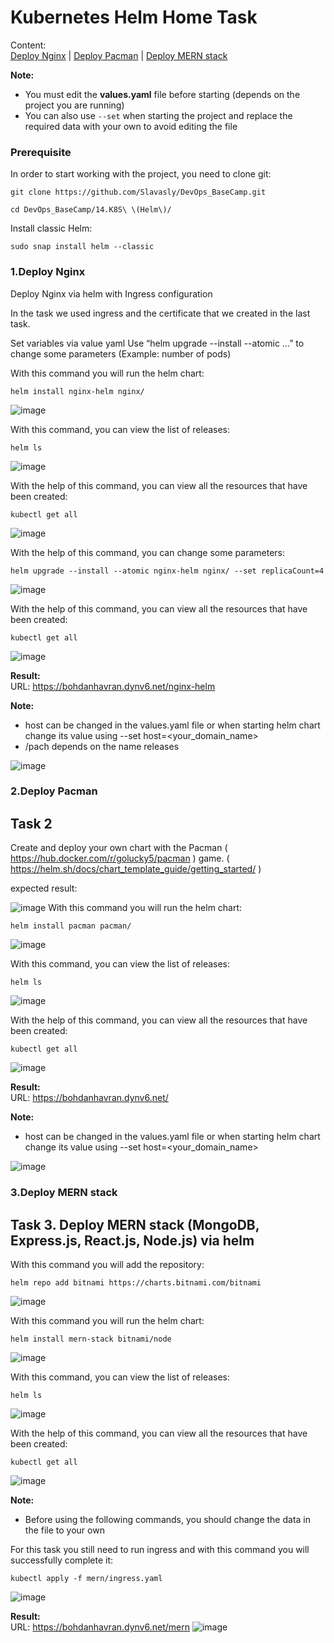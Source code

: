 # Kubernetes Helm Home Task
Content:<br>
 [Deploy Nginx](#1Deploy-nginx) | [Deploy Pacman](#2Deploy-pacman) | [Deploy MERN stack](#3Deploy-mern-stack)

 <b>Note:</b>
- You must edit the **values.yaml** file before starting (depends on the project you are running)
- You can also use `--set` when starting the project and replace the required data with your own to avoid editing the file

### Prerequisite

In order to start working with the project, you need to clone git:
```
git clone https://github.com/Slavasly/DevOps_BaseCamp.git
```
```
cd DevOps_BaseCamp/14.K8S\ \(Helm\)/
```
Install classic Helm:
```
sudo snap install helm --classic
```
### <a name="1Deploy-nginx">1.Deploy Nginx</a>

 Deploy Nginx via helm with Ingress configuration 

In the task we used ingress and the certificate that we created in the last task.<br> 

Set variables via value yaml
Use “helm upgrade --install --atomic …” to change some parameters (Example: number of pods)

With this command you will run the helm chart:
```
helm install nginx-helm nginx/
```
![image](https://user-images.githubusercontent.com/7732624/218249182-edee4dd0-228e-47c9-9283-74948f4b9154.png)

With this command, you can view the list of releases:
```
helm ls
```
![image](https://user-images.githubusercontent.com/7732624/218249441-59533271-9a2d-467c-981b-96629bdad945.png)

With the help of this command, you can view all the resources that have been created:
```
kubectl get all
```
![image](https://user-images.githubusercontent.com/7732624/218249202-86c7274a-458f-4977-bfbe-919ef88f3d2b.png)

With the help of this command, you can change some parameters:
```
helm upgrade --install --atomic nginx-helm nginx/ --set replicaCount=4
```
![image](https://user-images.githubusercontent.com/7732624/218249264-8f98cade-5ce4-4da6-b1f3-9ac3924baec9.png)

With the help of this command, you can view all the resources that have been created:
```
kubectl get all
```
![image](https://user-images.githubusercontent.com/7732624/218249276-cfb1ff70-4e37-4cf9-8e0a-1ea227e81169.png)

<b>Result:</b><br>
URL: https://bohdanhavran.dynv6.net/nginx-helm

<b>Note:</b>
- host can be changed in the values.yaml file or when starting helm chart change its value using --set host=<your_domain_name>
- /pach depends on the name releases

![image](https://user-images.githubusercontent.com/7732624/218249315-fb77393d-84be-4a67-bd26-4a6302c969df.png)

### <a name="2Deploy-pacman">2.Deploy Pacman</a>



## Task 2
Create and deploy your own chart with the Pacman ( https://hub.docker.com/r/golucky5/pacman ) game. ( https://helm.sh/docs/chart_template_guide/getting_started/ )


expected result:

![image](https://user-images.githubusercontent.com/44306982/233730510-c3be808a-8d48-4c9c-a8e0-cb0af794cfb2.png)
With this command you will run the helm chart:
```
helm install pacman pacman/
```
![image](https://user-images.githubusercontent.com/7732624/218249554-ce3d84fd-06ed-4db6-a1b6-d7a8bf8112b3.png)

With this command, you can view the list of releases:
```
helm ls
```
![image](https://user-images.githubusercontent.com/7732624/218249568-eb34b93e-f079-4bc1-9d78-fcae01246638.png)

With the help of this command, you can view all the resources that have been created:
```
kubectl get all
```
![image](https://user-images.githubusercontent.com/7732624/218249585-e0797b2e-db49-46d4-89d3-f2bdf7f43dc0.png)

<b>Result:</b><br>
URL: https://bohdanhavran.dynv6.net/

<b>Note:</b>
- host can be changed in the values.yaml file or when starting helm chart change its value using --set host=<your_domain_name>

![image](https://user-images.githubusercontent.com/7732624/218249599-aef80936-e25b-4d13-a7af-683a566179b6.png)

### <a name="3Deploy-mern-stack">3.Deploy MERN stack</a>

## Task 3. Deploy MERN stack (MongoDB, Express.js, React.js, Node.js) via helm

With this command you will add the repository:
```
helm repo add bitnami https://charts.bitnami.com/bitnami
```
![image](https://user-images.githubusercontent.com/7732624/218251795-231ab79a-bbf5-492d-9d25-6bc98bee4ea8.png)

With this command you will run the helm chart:
```
helm install mern-stack bitnami/node
```
![image](https://user-images.githubusercontent.com/7732624/218251817-801fe89f-865e-41f7-9175-e10866f03b5f.png)

With this command, you can view the list of releases:
```
helm ls
```
![image](https://user-images.githubusercontent.com/7732624/218251829-1cd73880-c5e2-44b5-a48d-7959d384f959.png)

With the help of this command, you can view all the resources that have been created:
```
kubectl get all
```
![image](https://user-images.githubusercontent.com/7732624/218251866-3b533c0c-3539-44a5-8c95-0d285e09e64d.png)

<b>Note:</b>
- Before using the following commands, you should change the data in the file to your own

For this task you still need to run ingress and with this command you will successfully complete it:
```
kubectl apply -f mern/ingress.yaml
```
![image](https://user-images.githubusercontent.com/7732624/218252218-91eaf4f0-d2a6-4e01-a709-1c8bb892e83c.png)

<b>Result:</b><br>
URL: https://bohdanhavran.dynv6.net/mern
![image](https://user-images.githubusercontent.com/7732624/218251917-470c93a6-bcfb-4415-be5c-8656f1f0f0e0.png)
